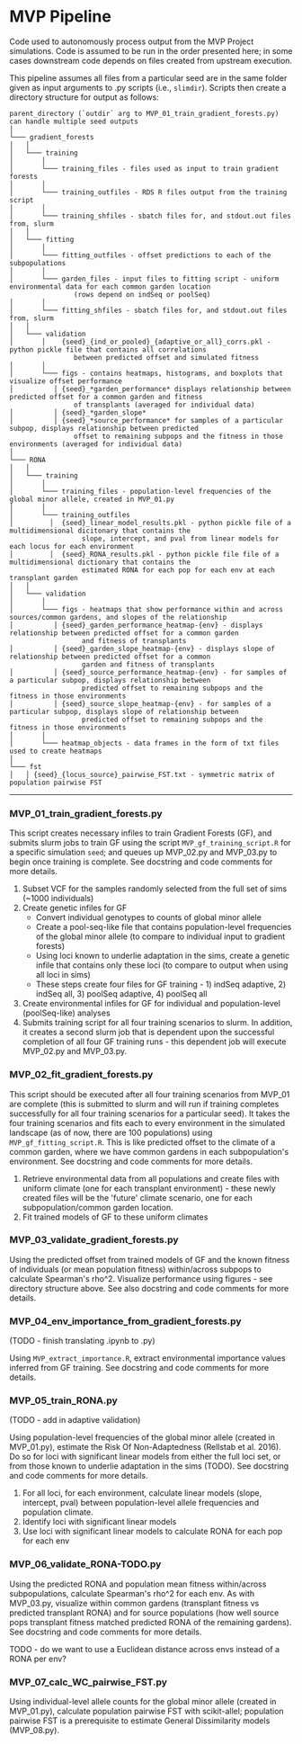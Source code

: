 # MVP Pipeline

Code used to autonomously process output from the MVP Project simulations. Code is assumed to be run in the order presented here; in some cases downstream code depends on files created from upstream execution.

This pipeline assumes all files from a particular seed are in the same folder given as input arguments to .py scripts (i.e., `slimdir`). Scripts then create a directory structure for output as follows:


```
parent_directory (`outdir` arg to MVP_01_train_gradient_forests.py) can handle multiple seed outputs
│
└─── gradient_forests
│   │
│   └─── training
│       │
│       └─── training_files - files used as input to train gradient forests
│       │
│       └─── training_outfiles - RDS R files output from the training script
│       │
│       └─── training_shfiles - sbatch files for, and stdout.out files from, slurm
│   │
│   └─── fitting
│       │
│       └─── fitting_outfiles - offset predictions to each of the subpopulations
│       │
│       └─── garden_files - input files to fitting script - uniform environmental data for each common garden location 
                (rows depend on indSeq or poolSeq)
│       │
│       └─── fitting_shfiles - sbatch files for, and stdout.out files from, slurm
│   │
│   └─── validation
│       │    {seed}_{ind_or_pooled}_{adaptive_or_all}_corrs.pkl - python pickle file that contains all correlations 
                between predicted offset and simulated fitness
│       │   
│       └─── figs - contains heatmaps, histograms, and boxplots that visualize offset performance
│          │ {seed}_*garden_performance* displays relationship between predicted offset for a common garden and fitness 
                of transplants (averaged for individual data)
│          │ {seed}_*garden_slope* 
│          │ {seed}_*source_performance* for samples of a particular subpop, displays relationship between predicted 
                offset to remaining subpops and the fitness in those environments (averaged for individual data)
│
└─── RONA
│   │
│   └─── training
│       │
│       └─── training_files - population-level frequencies of the global minor allele, created in MVP_01.py
│       │
│       └─── training_outfiles 
│         │  {seed}_linear_model_results.pkl - python pickle file of a multidimensional dicitonary that contains the 
                  slope, intercept, and pval from linear models for each locus for each environment
│         │  {seed}_RONA_results.pkl - python pickle file file of a multidimensional dictionary that contains the 
                  estimated RONA for each pop for each env at each transplant garden
│   │
│   └─── validation
│       │
│       └─── figs - heatmaps that show performance within and across sources/common gardens, and slopes of the relationship
│          │ {seed}_garden_performance_heatmap-{env} - displays relationship between predicted offset for a common garden 
                  and fitness of transplants 
│          │ {seed}_garden_slope_heatmap-{env} - displays slope of relationship between predicted offset for a common 
                  garden and fitness of transplants 
│          │ {seed}_source_performance_heatmap-{env} - for samples of a particular subpop, displays relationship between 
                  predicted offset to remaining subpops and the fitness in those environments
│          │ {seed}_source_slope_heatmap-{env} - for samples of a particular subpop, displays slope of relationship between
                  predicted offset to remaining subpops and the fitness in those environments
│       │
│       └─── heatmap_objects - data frames in the form of txt files used to create heatmaps
│
└─── fst
│   │ {seed}_{locus_source}_pairwise_FST.txt - symmetric matrix of population pairwise FST

```


---

### MVP_01_train_gradient_forests.py

This script creates necessary infiles to train Gradient Forests (GF), and submits slurm jobs to train GF using the script `MVP_gf_training_script.R` for a specific simulation `seed`; and queues up MVP_02.py and MVP_03.py to begin once training is complete. See docstring and code comments for more details.

1. Subset VCF for the samples randomly selected from the full set of sims (~1000 individuals)
2. Create genetic infiles for GF
    - Convert individual genotypes to counts of global minor allele
    - Create a pool-seq-like file that contains population-level frequencies of the global minor allele (to compare to individual input to gradient forests)
    - Using loci known to underlie adaptation in the sims, create a genetic infile that contains only these loci (to compare to output when using all loci in sims)
    - These steps create four files for GF training - 1) indSeq adaptive, 2) indSeq all, 3) poolSeq adaptive, 4) poolSeq all
3. Create environmental infiles for GF for individual and population-level (poolSeq-like) analyses
4. Submits training script for all four training scenarios to slurm. In addition, it creates a second slurm job that is dependent upon the successful completion of all four GF training runs - this dependent job will execute MVP_02.py and MVP_03.py.


### MVP_02_fit_gradient_forests.py

This script should be executed after all four training scenarios from MVP_01 are complete (this is submitted to slurm and will run if training completes successfully for all four training scenarios for a particular seed). It takes the four training scenarios and fits each to every environment in the simulated landscape (as of now, there are 100 populations) using `MVP_gf_fitting_script.R`. This is like predicted offset to the climate of a common garden, where we have common gardens in each subpopulation's environment. See docstring and code comments for more details.

1. Retrieve environmental data from all populations and create files with uniform climate (one for each transplant environment) - these newly created files will be the 'future' climate scenario, one for each subpopulation/common garden location.
2. Fit trained models of GF to these uniform climates

### MVP_03_validate_gradient_forests.py

Using the predicted offset from trained models of GF and the known fitness of individuals (or mean population fitness) within/across subpops to calculate Spearman's rho^2. Visualize performance using figures - see directory structure above. See also docstring and code comments for more details.

### MVP_04_env_importance_from_gradient_forests.py

(TODO - finish translating .ipynb to .py)

Using `MVP_extract_importance.R`, extract environmental importance values inferred from GF training. See docstring and code comments for more details.

### MVP_05_train_RONA.py

(TODO - add in adaptive validation)

Using population-level frequencies of the global minor allele (created in MVP_01.py), estimate the Risk Of Non-Adaptedness (Rellstab et al. 2016). Do so for loci with significant linear models from either the full loci set, or from those known to underlie adaptation in the sims (TODO). See docstring and code comments for more details.

1. For all loci, for each environment, calculate linear models (slope, intercept, pval) between population-level allele frequencies and population climate.
2. Identify loci with significant linear models
3. Use loci with significant linear models to calculate RONA for each pop for each env

### MVP_06_validate_RONA-TODO.py

Using the predicted RONA and population mean fitness within/across subpopulations, calculate Spearman's rho^2 for each env. As with MVP_03.py, visualize within common gardens (transplant fitness vs predicted transplant RONA) and for source populations (how well source pops transplant fitness matched predicted RONA of the remaining gardens). See docstring and code comments for more details.

TODO - do we want to use a Euclidean distance across envs instead of a RONA per env?

### MVP_07_calc_WC_pairwise_FST.py

Using individual-level allele counts for the global minor allele (created in MVP_01.py), calculate population pairwise FST with scikit-allel; population pairwise FST is a prerequisite to estimate General Dissimilarity models (MVP_08.py).


